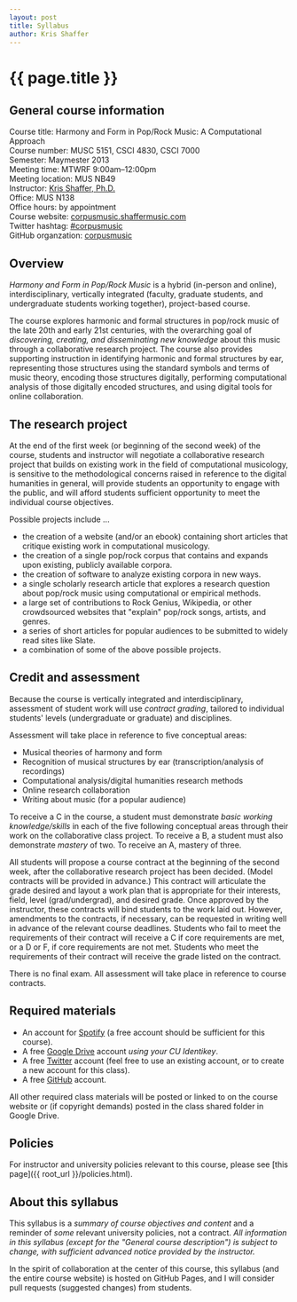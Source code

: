 ```yaml
---
layout: post
title: Syllabus
author: Kris Shaffer
---
```


# {{ page.title }} #

## General course information ##

Course title: Harmony and Form in Pop/Rock Music: A Computational Approach  
Course number: MUSC 5151, CSCI 4830, CSCI 7000  
Semester: Maymester 2013  
Meeting time: MTWRF 9:00am–12:00pm  
Meeting location: MUS NB49  
Instructor: [Kris Shaffer, Ph.D.](http://kris.shaffermusic.com)  
Office: MUS N138  
Office hours: by appointment  
Course website: [corpusmusic.shaffermusic.com](http://corpusmusic.shaffermusic.com/)  
Twitter hashtag: [#corpusmusic](https://twitter.com/search?f=realtime&q=%23corpusmusic&src=typd)  
GitHub organzation: [corpusmusic](https://github.com/orgs/corpusmusic)

## Overview ##

*Harmony and Form in Pop/Rock Music* is a hybrid (in-person and online), interdisciplinary, vertically integrated (faculty, graduate students, and undergraduate students working together), project-based course. 

The course explores harmonic and formal structures in pop/rock music of the late 20th and early 21st centuries, with the overarching goal of *discovering, creating, and disseminating new knowledge* about this music through a collaborative research project. The course also provides supporting instruction in identifying harmonic and formal structures by ear, representing those structures using the standard symbols and terms of music theory, encoding those structures digitally, performing computational analysis of those digitally encoded structures, and using digital tools for online collaboration.

## The research project ##

At the end of the first week (or beginning of the second week) of the course, students and instructor will negotiate a collaborative research project that builds on existing work in the field of computational musicology, is sensitive to the methodological concerns raised in reference to the digital humanities in general, will provide students an opportunity to engage with the public, and will afford students sufficient opportunity to meet the individual course objectives.

Possible projects include ...

- the creation of a website (and/or an ebook) containing short articles that critique existing work in computational musicology.  
- the creation of a single pop/rock corpus that contains and expands upon existing, publicly available corpora.  
- the creation of software to analyze existing corpora in new ways.  
- a single scholarly research article that explores a research question about pop/rock music using computational or empirical methods.  
- a large set of contributions to Rock Genius, Wikipedia, or other crowdsourced websites that "explain" pop/rock songs, artists, and genres.  
- a series of short articles for popular audiences to be submitted to widely read sites like Slate.  
- a combination of some of the above possible projects.

## Credit and assessment ##

Because the course is vertically integrated and interdisciplinary, assessment of student work will use *contract grading*, tailored to individual students' levels (undergraduate or graduate) and disciplines.

Assessment will take place in reference to five conceptual areas:

* Musical theories of harmony and form  
* Recognition of musical structures by ear (transcription/analysis of recordings)  
* Computational analysis/digital humanities research methods  
* Online research collaboration  
* Writing about music (for a popular audience)

To receive a C in the course, a student must demonstrate *basic working knowledge/skills* in each of the five following conceptual areas through their work on the collaborative class project. To receive a B, a student must also demonstrate *mastery* of two. To receive an A, mastery of three.

All students will propose a course contract at the beginning of the second week, after the collaborative research project has been decided. (Model contracts will be provided in advance.) This contract will articulate the grade desired and layout a work plan that is appropriate for their interests, field, level (grad/undergrad), and desired grade. Once approved by the instructor, these contracts will bind students to the work laid out. However, amendments to the contracts, if necessary, can be requested in writing well in advance of the relevant course deadlines. Students who fail to meet the requirements of their contract will receive a C if core requirements are met, or a D or F, if core requirements are not met. Students who meet the requirements of their contract will receive the grade listed on the contract.

There is no final exam. All assessment will take place in reference to course contracts.

## Required materials ##

- An account for [Spotify](http://www.spotify.com) (a free account should be sufficient for this course).  
- A free [Google Drive](http://drive.google.com) account *using your CU Identikey*.  
- A free [Twitter](http://twitter.com) account (feel free to use an existing account, or to create a new account for this class).  
- A free [GitHub](http://github.com) account.

All other required class materials will be posted or linked to on the course website or (if copyright demands) posted in the class shared folder in Google Drive.

## Policies ##

For instructor and university policies relevant to this course, please see [this page]({{ root_url }}/policies.html).

## About this syllabus ##

This syllabus is a *summary of course objectives and content* and a reminder of *some* relevant university policies, not a contract. *All information in this syllabus (except for the "General course description") is subject to change, with sufficient advanced notice provided by the instructor.*

In the spirit of collaboration at the center of this course, this syllabus (and the entire course website) is hosted on GitHub Pages, and I will consider pull requests (suggested changes) from students.